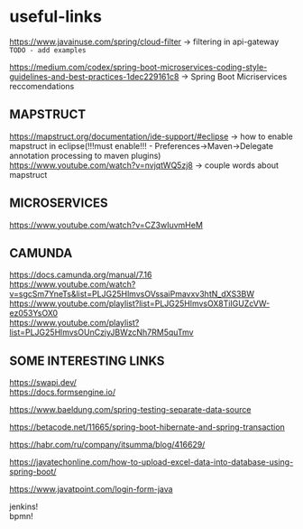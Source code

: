 # useful-links

https://www.javainuse.com/spring/cloud-filter -> filtering in api-gateway `TODO - add examples` </br>

https://medium.com/codex/spring-boot-microservices-coding-style-guidelines-and-best-practices-1dec229161c8 -> Spring Boot Micriservices reccomendations </br>

## MAPSTRUCT
https://mapstruct.org/documentation/ide-support/#eclipse -> how to enable mapstruct in eclipse(!!!must enable!!! - Preferences->Maven->Delegate annotation processing to maven plugins)</br>
https://www.youtube.com/watch?v=nvjqtWQ5zj8 -> couple words about mapstruct



## MICROSERVICES
https://www.youtube.com/watch?v=CZ3wIuvmHeM

## CAMUNDA

https://docs.camunda.org/manual/7.16 </br>
https://www.youtube.com/watch?v=sgcSm7YneTs&list=PLJG25HlmvsOVssaiPmavxv3htN_dXS3BW </br>
https://www.youtube.com/playlist?list=PLJG25HlmvsOX8TiIGUZcVW-ez053YsOX0 </br>
https://www.youtube.com/playlist?list=PLJG25HlmvsOUnCziyJBWzcNh7RM5quTmv </br>


## SOME INTERESTING LINKS

https://swapi.dev/ </br>
https://docs.formsengine.io/

https://www.baeldung.com/spring-testing-separate-data-source

https://betacode.net/11665/spring-boot-hibernate-and-spring-transaction

https://habr.com/ru/company/itsumma/blog/416629/

https://javatechonline.com/how-to-upload-excel-data-into-database-using-spring-boot/

https://www.javatpoint.com/login-form-java

jenkins!</br>
bpmn!
